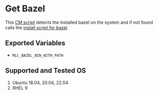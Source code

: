 # Get Bazel
This [CM script](https://github.com/mlcommons/ck/blob/master/cm/docs/specs/script.md) detects the installed bazel on the system and if not found calls the [install script for bazel](../script/install-bazel).

## Exported Variables
* `MLC_BAZEL_BIN_WITH_PATH`

## Supported and Tested OS
1. Ubuntu 18.04, 20.04, 22.04
2. RHEL 9
